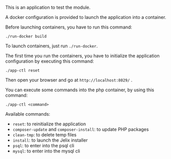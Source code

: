 This is an application to test the module.

A docker configuration is provided to launch the application into a container.

Before launching containers, you have to run this command:

```
./run-docker build
```


To launch containers, just run `./run-docker`.


The first time you run the containers, you have to initialize the
application configuration by executing this command:

```
./app-ctl reset
```

Then open your browser and go at `http://localhost:8029/` .


You can execute some commands into the php container, by using this command:

```
./app-ctl <command>
```

Available commands:

* `reset`: to reinitialize the application
* `composer-update` and `composer-install`: to update PHP packages
* `clean-tmp`: to delete temp files
* `install`: to launch the Jelix installer
* `psql`: to enter into the psql cli
* `mysql`: to enter into the mysql cli 
